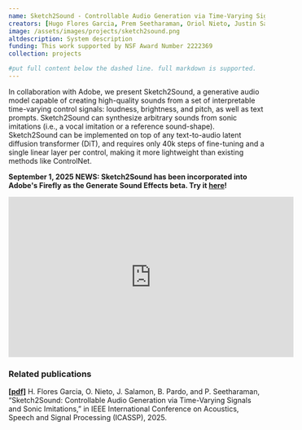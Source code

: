 ```yaml
---
name: Sketch2Sound - Controllable Audio Generation via Time-Varying Signals and Sonic Imitations
creators: [Hugo Flores Garcia, Prem Seetharaman, Oriol Nieto, Justin Salamon,  Bryan Pardo]
image: /assets/images/projects/sketch2sound.png
altdescription: System description
funding: This work supported by NSF Award Number 2222369
collection: projects

#put full content below the dashed line. full markdown is supported.
---
```

In collaboration with Adobe, we present Sketch2Sound, a generative audio model capable of creating high-quality sounds from a set of interpretable time-varying control signals: loudness, brightness, and pitch, as well as text prompts. Sketch2Sound can synthesize arbitrary sounds from sonic imitations (i.e., a vocal imitation or a reference sound-shape). Sketch2Sound can be implemented on top of any text-to-audio latent diffusion transformer (DiT), and requires only 40k steps of fine-tuning and a single linear layer per control, making it more lightweight than existing methods like ControlNet. 

**September 1, 2025 NEWS: Sketch2Sound has been incorporated into Adobe's Firefly as the Generate Sound Effects beta. Try it [here](https://firefly.adobe.com/generate/sound-effects)!**

<iframe width="560" height="315" src="https://hugofloresgarcia.art/sketch2sound/figs/hero.mp4" title="video player" frameborder="0" allow="accelerometer; autoplay; clipboard-write; encrypted-media; gyroscope; picture-in-picture; web-share" allowfullscreen></iframe>


### Related publications
[**[pdf]**](https://arxiv.org/pdf/2412.08550) H. Flores Garcia, O. Nieto, J. Salamon, B. Pardo, and P. Seetharaman, “Sketch2Sound: Controllable Audio Generation via Time-Varying Signals and Sonic Imitations,” in IEEE International Conference on Acoustics, Speech and Signal Processing (ICASSP), 2025.


